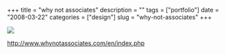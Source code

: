 +++
title = "why not associates"
description = ""
tags = ["portfolio"]
date = "2008-03-22"
categories = ["design"]
slug = "why-not-associates"
+++


 

  <div id="screens-thumbs" class="clearfix">
    <div class="txt-center" id="design-submission"><a href="http://www.whynotassociates.com/en/index.php"><img id='bluga-thumbnail-795' class='bluga-thumbnail large' src='/media/bluga/
wt47f2778c629c4_0.jpg'/></a></div>  
  </div>   
<p><a href="http://www.whynotassociates.com/en/index.php">http://www.whynotassociates.com/en/index.php</a></p>




